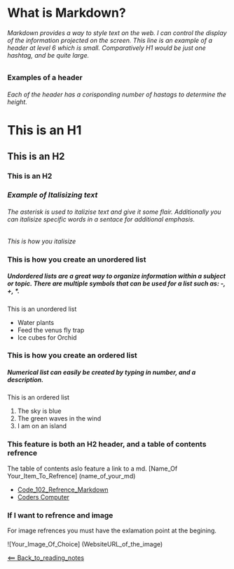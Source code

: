 # What is Markdown?
###### Markdown provides a way to style text on the web. I can control the display of the information projected on the screen. This line is an example of a header at level 6 which is small. Comparatively H1 would be just one hashtag, and be quite large.

### Examples of a header
###### Each of the header has a corisponding number of hastags to determine the height. 
# This is an H1

## This is an H2

### This is an H2


### *Example of Italisizing text*
###### The asterisk is used to italizise text and give it some flair. Additionally you can *italisize* specific words in a sentace for additional emphasis.
*This is how you italisize*

### This is how you create an unordered list
##### Undordered lists are a great way to organize information within a subject or topic. There are multiple symbols that can be used for a list such as: -, +, *. 
This is an unordered list
- Water plants
- Feed the venus fly trap
- Ice cubes for Orchid

### This is how you create an ordered list
##### Numerical list can easily be created by typing in number, and a description.  
This is an ordered list
1. The sky is blue
2. The green waves in the wind
3. I am on an island


### This feature is both an H2 header, and a table of contents refrence
The table of contents aslo feature a link to a md.
[Name_Of Your_Item_To_Refrence] (name_of_your_md)

- [Code_102_Refrence_Markdown](class102.md)
- [Coders Computer](coderscomputer.md)

### If I want to refrence and image
For image refrences you must have the exlamation point at the begining. 

![Your_Image_Of_Choice]
(WebsiteURL_of_the_image)

[<== Back_to_reading_notes](https://jtaisey389.github.io/reading-notes/)

